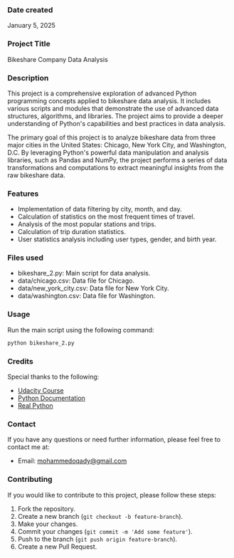 ### Date created
January 5, 2025

### Project Title
Bikeshare Company Data Analysis

### Description
This project is a comprehensive exploration of advanced Python programming concepts applied to bikeshare data analysis. It includes various scripts and modules that demonstrate the use of advanced data structures, algorithms, and libraries. The project aims to provide a deeper understanding of Python's capabilities and best practices in data analysis.

The primary goal of this project is to analyze bikeshare data from three major cities in the United States: Chicago, New York City, and Washington, D.C. By leveraging Python's powerful data manipulation and analysis libraries, such as Pandas and NumPy, the project performs a series of data transformations and computations to extract meaningful insights from the raw bikeshare data.

### Features
- Implementation of data filtering by city, month, and day.
- Calculation of statistics on the most frequent times of travel.
- Analysis of the most popular stations and trips.
- Calculation of trip duration statistics.
- User statistics analysis including user types, gender, and birth year.

### Files used
- bikeshare_2.py: Main script for data analysis.
- data/chicago.csv: Data file for Chicago.
- data/new_york_city.csv: Data file for New York City.
- data/washington.csv: Data file for Washington.

### Usage
Run the main script using the following command:
```bash
python bikeshare_2.py
```

### Credits
Special thanks to the following:
- [Udacity Course](https://www.udacity.com/course/programming-for-data-science-nanodegree--nd104)
- [Python Documentation](https://docs.python.org/3/)
- [Real Python](https://realpython.com/)

### Contact
If you have any questions or need further information, please feel free to contact me at:
- Email: mohammedoqady@gmail.com

### Contributing
If you would like to contribute to this project, please follow these steps:
1. Fork the repository.
2. Create a new branch (`git checkout -b feature-branch`).
3. Make your changes.
4. Commit your changes (`git commit -m 'Add some feature'`).
5. Push to the branch (`git push origin feature-branch`).
6. Create a new Pull Request.


